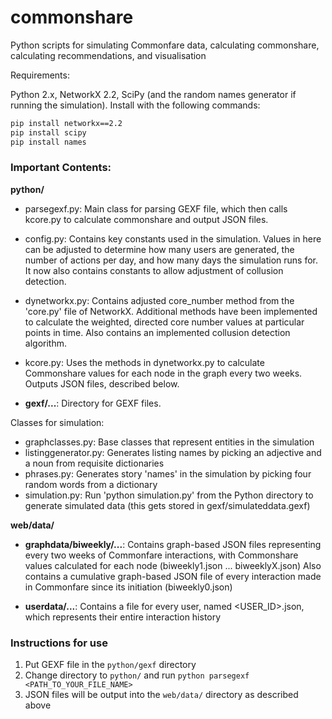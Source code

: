 # commonshare
Python scripts for simulating Commonfare data, calculating commonshare, calculating recommendations, and visualisation

Requirements:

Python 2.x, NetworkX 2.2, SciPy (and the random names generator if running the simulation). Install with the following commands:
```bash
pip install networkx==2.2
pip install scipy
pip install names
```

<h3>Important Contents:</h3>

<b>python/</b>

- parsegexf.py: Main class for parsing GEXF file, which then calls kcore.py to calculate commonshare and output JSON files.

- config.py: Contains key constants used in the simulation. Values in here can be adjusted to determine how many users are generated, the number of actions per day, and how many days the simulation runs for. It now also contains constants to allow adjustment of collusion detection.

- dynetworkx.py: Contains adjusted core_number method from the 'core.py' file of NetworkX. Additional methods have been implemented to calculate the weighted, directed core number values at particular points in time. Also contains an implemented collusion detection algorithm.

- kcore.py: Uses the methods in dynetworkx.py to calculate Commonshare values for each node in the graph every two weeks. Outputs JSON files, described below.

- <b>gexf/...</b>: Directory for GEXF files.

Classes for simulation:
- graphclasses.py: Base classes that represent entities in the simulation
- listinggenerator.py: Generates listing names by picking an adjective and a noun from requisite dictionaries
- phrases.py: Generates story 'names' in the simulation by picking four random words from a dictionary
- simulation.py: Run 'python simulation.py' from the Python directory to generate simulated data (this gets stored in gexf/simulateddata.gexf)

<b>web/data/</b>

- <b>graphdata/biweekly/...</b>: Contains graph-based JSON files representing every two weeks of Commonfare interactions, with Commonshare values calculated for each node (biweekly1.json ... biweeklyX.json)
    Also contains a cumulative graph-based JSON file of every interaction made in Commonfare since its initiation (biweekly0.json)

- <b>userdata/...</b>: Contains a file for every user, named <USER_ID>.json, which represents their entire interaction history

### Instructions for use

1. Put GEXF file in the `python/gexf` directory
2. Change directory to `python/` and run `python parsegexf <PATH_TO_YOUR_FILE_NAME>`
3. JSON files will be output into the `web/data/` directory as described above
